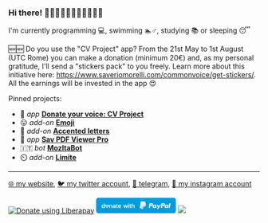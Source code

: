 ### Hi there! 👋👋🏻👋🏼👋🏽👋🏾👋🏿

I'm currently programming 💻, swimming 🏊‍‍‍♂️, studying 📚 or sleeping 😴

🆕🆕 Do you use the "CV Project" app? From the 21st May to 1st August (UTC Rome) you can make a donation (minimum 20€) and, as my personal gratitude, I'll send a "stickers pack" to you freely. Learn more about this initiative here: https://www.saveriomorelli.com/commonvoice/get-stickers/. All the earnings will be invested in the app 😍

Pinned projects:
- 🤖 _app_ [**Donate your voice: CV Project**](https://github.com/Sav22999/common-voice-android)
- 😛 _add-on_ [**Emoji**](https://github.com/Sav22999/emoji)
- 🔡 _add-on_ [**Accented letters**](https://github.com/Sav22999/accented-letters-addons)
- 📖 _app_ [**Sav PDF Viewer Pro**](https://github.com/Sav22999/sav-pdf-viewer-pro)
- 🇮🇹 _bot_ [**MozItaBot**](https://github.com/MozillaItalia/mozitahub_bot)
- ⏲️ _add-on_ [**Limite**](https://github.com/Sav22999/limite)

----

[🌐 my website](https://www.saveriomorelli.com/), [🐦 my twitter account](https://twitter.com/Sav22999), [📧 telegram](https://t.me/Sav22999), [📸 my instagram account](https://www.instagram.com/sav.morelli/)

<a href="https://liberapay.com/Sav22999/donate"><img alt="Donate using Liberapay" src="https://liberapay.com/assets/widgets/donate.svg"></a> [<img src="paypal.svg" width="160px"></img>](https://paypal.me/pools/c/8yl6auiU6e) [<img src="https://cdn.ko-fi.com/cdn/kofi1.png?v=2" width="120px"></img>](https://ko-fi.com/R5R31UQ8G)


<!--
**Sav22999/Sav22999** is a ✨ _special_ ✨ repository because its `README.md` (this file) appears on your GitHub profile.

Here are some ideas to get you started:

- 🔭 I’m currently working on ...
- 🌱 I’m currently learning ...
- 👯 I’m looking to collaborate on ...
- 🤔 I’m looking for help with ...
- 💬 Ask me about ...
- 📫 How to reach me: ...
- 😄 Pronouns: ...
- ⚡ Fun fact: ...
-->
